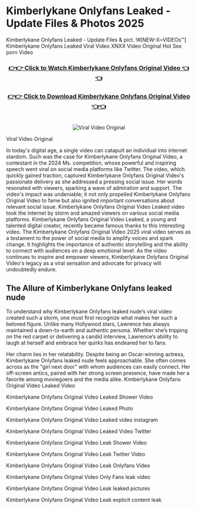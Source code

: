 # Kimberlykane Onlyfans Leaked - Update Files & Photos 2025

Kimberlykane Onlyfans Leaked - Update Files & pict. !#[NEW-X~VIDEOs™] Kimberlykane Onlyfans Leaked Viral Video XNXX Video Original Hot Sex porn Video
<br>
<div align="center">
<h3><a href="https://links2leaks.com?utm_source=kimberlykane&utm_medium=gitlong" rel="nofollow">👉👉 Click to Watch Kimberlykane Onlyfans Original Video 👈👈</a></h3>
<h3><a href="https://links2leaks.com?utm_source=kimberlykane&utm_medium=gitlong" rel="nofollow">👉👉 Click to Download Kimberlykane Onlyfans Original Video 👈👈</a></h3>
<br>
<a href="https://links2leaks.com?utm_source=kimberlykane&utm_medium=gitlong" rel="nofollow"><img src="https://i.ibb.co/Gkj2r4b/banner.png" alt="Viral Video Original" style="max-width: 100%; display: inline-block;" data-target="animated-image.originalImage"></a>
</div>

Viral Video Original

In today's digital age, a single video can catapult an individual into internet stardom. Such was the case for Kimberlykane Onlyfans Original Video, a contestant in the 2024 Ms. competition, whose powerful and inspiring speech went viral on social media platforms like Twitter.
The video, which quickly gained traction, captured Kimberlykane Onlyfans Original Video's passionate delivery as she addressed a pressing social issue. Her words resonated with viewers, sparking a wave of admiration and support. The video's impact was undeniable; it not only propelled Kimberlykane Onlyfans Original Video to fame but also ignited important conversations about relevant social issue.
Kimberlykane Onlyfans Original Video Leaked video took the internet by storm and amazed viewers on various social media platforms. Kimberlykane Onlyfans Original Video Leaked, a young and talented digital creator, recently became famous thanks to this interesting video.
The Kimberlykane Onlyfans Original Video 2025 viral video serves as a testament to the power of social media to amplify voices and spark change. It highlights the importance of authentic storytelling and the ability to connect with audiences on a deep emotional level. As the video continues to inspire and empower viewers, Kimberlykane Onlyfans Original Video's legacy as a viral sensation and advocate for privacy will undoubtedly endure.

<h2>The Allure of Kimberlykane Onlyfans leaked nude</h2>


To understand why Kimberlykane Onlyfans leaked nude’s viral video created such a storm, one must first recognize what makes her such a beloved figure. Unlike many Hollywood stars, Lawrence has always maintained a down-to-earth and authentic persona. Whether she’s tripping on the red carpet or delivering a candid interview, Lawrence’s ability to laugh at herself and embrace her quirks has endeared her to fans.

Her charm lies in her relatability. Despite being an Oscar-winning actress, Kimberlykane Onlyfans leaked nude feels approachable. She often comes across as the "girl next door" with whom audiences can easily connect. Her off-screen antics, paired with her strong screen presence, have made her a favorite among moviegoers and the media alike.
Kimberlykane Onlyfans Original Video Leaked Video

Kimberlykane Onlyfans Original Video Leaked Shower Video

Kimberlykane Onlyfans Original Video Leaked Photo

Kimberlykane Onlyfans Original Video Leaked video instagram

Kimberlykane Onlyfans Original Video Leaked Video Twitter

Kimberlykane Onlyfans Original Video Leak Shower Video

Kimberlykane Onlyfans Original Video Leak Twitter Video

Kimberlykane Onlyfans Original Video Leak Onlyfans Video

Kimberlykane Onlyfans Original Video Only Fans leak video

Kimberlykane Onlyfans Original Video Leak leaked pictures

Kimberlykane Onlyfans Original Video Leak explicit content leak